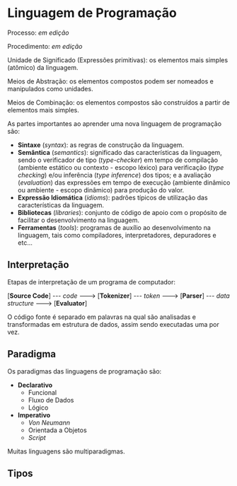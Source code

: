 # Linguagem de Programação

Processo: _em edição_

Procedimento: _em edição_

Unidade de Significado (Expressões primitivas): os elementos mais simples (atômico) da linguagem.

Meios de Abstração: os elementos compostos podem ser nomeados e manipulados como unidades.

Meios de Combinação: os elementos compostos são construídos a partir de elementos mais simples.

As partes importantes ao aprender uma nova linguagem de programação são:

* **Sintaxe** (_syntax_): as regras de construção da linguagem.
* **Semântica** (_semantics_): significado das características da linguagem, sendo o verificador de tipo (_type-checker_) em tempo de compilação (ambiente estático ou contexto - escopo léxico) para verificação (_type checking_) e/ou inferência (_type inference_) dos tipos; e a avaliação (_evaluation_) das expressões em tempo de execução (ambiente dinâmico ou ambiente - escopo dinâmico) para produção do valor.
* **Expressão Idiomática** (_idioms_): padrões típicos de utilização das características da linguagem.
* **Bibliotecas** (_libraries_): conjunto de código de apoio com o propósito de facilitar o desenvolvimento na linguagem.
* **Ferramentas** (_tools_): programas de auxílio ao desenvolvimento na linguagem, tais como compiladores, interpretadores, depuradores e etc...

## Interpretação

Etapas de interpretação de um programa de computador:

[**Source Code**] --- _code_ ---> [**Tokenizer**] --- _token_ ---> [**Parser**] --- _data structure_ ---> [**Evaluator**]

O código fonte é separado em palavras na qual são analisadas e transformadas em estrutura de dados, assim sendo executadas uma por vez.

## Paradigma

Os paradigmas das linguagens de programação são:

* **Declarativo**
    * Funcional
    * Fluxo de Dados
    * Lógico
* **Imperativo**
    * _Von Neumann_
    * Orientada a Objetos
    * _Script_

Muitas linguagens são multiparadigmas.

## Tipos
